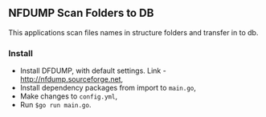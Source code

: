 ## NFDUMP Scan Folders to DB

This applications scan files names in structure folders and transfer in to db.

### Install
* Install DFDUMP, with default settings. Link - http://nfdump.sourceforge.net,
* Install dependency packages from import to `main.go`,
* Make changes to `config.yml`,
* Run `$go run main.go`.
